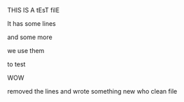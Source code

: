 THIS IS A tEsT filE

It has some lines

and some more

we use them

to test

WOW

removed the lines
and wrote something new
who
clean file

